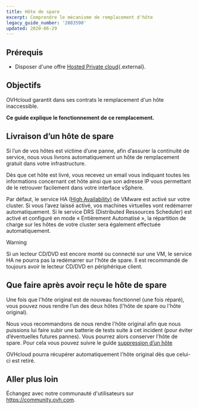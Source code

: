 ```yaml
---
title: Hôte de spare
excerpt: Comprendre le mécanisme de remplacement d'hôte
legacy_guide_number: '2883590'
updated: 2020-06-29
---
```


## Prérequis

- Disposer d'une offre [Hosted Private cloud](https://www.ovhcloud.com/fr/enterprise/products/hosted-private-cloud/){.external}.

## Objectifs

OVHcloud garantit dans ses contrats le remplacement d'un hôte inaccessible.

**Ce guide explique le fonctionnement de ce remplacement.**

## Livraison d’un hôte de spare

Si l’un de vos hôtes est victime d’une panne, afin d’assurer la continuité de service, nous vous livrons automatiquement un hôte de remplacement gratuit dans votre infrastructure. 

Dès que cet hôte est livré, vous recevez un email vous indiquant toutes les informations concernant cet hôte ainsi que son adresse IP vous permettant de le retrouver facilement dans votre interface vSphere.

Par défaut, le service HA ([High Availability)](/pages/hosted_private_cloud/hosted_private_cloud_powered_by_vmware/vmware_ha_high_availability) de VMware est activé sur votre cluster. Si vous l’avez laissé activé, vos machines virtuelles vont redémarrer automatiquement. Si le service DRS (Distributed Ressources Scheduler) est activé et configuré en mode « Entièrement Automatisé », la répartition de charge sur les hôtes de votre cluster sera également effectuée automatiquement.

> [!warning]
> 
> Si un lecteur CD/DVD est encore monté ou connecté sur une VM, le service HA ne pourra pas la redémarrer sur l'hôte de spare. Il est recommandé de toujours avoir le lecteur CD/DVD en périphérique client.
>

## Que faire après avoir reçu le hôte de spare

Une fois que l'hôte original est de nouveau fonctionnel (une fois réparé), vous pouvez nous rendre l’un des deux hôtes (l'hôte de spare ou l'hôte original).

Nous vous recommandons de nous rendre l'hôte original afin que nous puissions lui faire subir une batterie de tests suite à cet incident (pour éviter d’éventuelles futures pannes). Vous pourrez alors conserver l'hôte de spare. Pour cela vous pouvez suivre le guide [suppression d’un hôte](/pages/hosted_private_cloud/hosted_private_cloud_powered_by_vmware/delete_host)

OVHcloud pourra récupérer automatiquement l'hôte original dès que celui-ci est retiré.

## Aller plus loin

Échangez avec notre communauté d'utilisateurs sur <https://community.ovh.com>.
